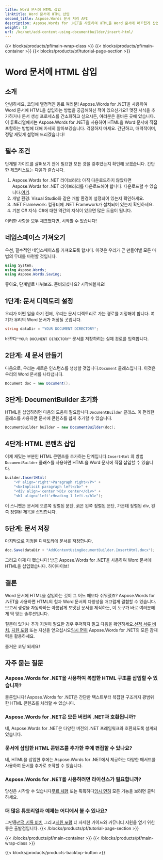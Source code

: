 ```yaml
---
title: Word 문서에 HTML 삽입
linktitle: Word 문서에 HTML 삽입
second_title: Aspose.Words 문서 처리 API
description: Aspose.Words for .NET을 사용하여 HTML을 Word 문서에 매끄럽게 삽입하는 방법을 자세하고 단계별 튜토리얼로 알아보세요. 개발자에게 완벽합니다.
weight: 10
url: /ko/net/add-content-using-documentbuilder/insert-html/
---
```


{{< blocks/products/pf/main-wrap-class >}}
{{< blocks/products/pf/main-container >}}
{{< blocks/products/pf/tutorial-page-section >}}

# Word 문서에 HTML 삽입

## 소개

안녕하세요, 코딩에 열정적인 동료 여러분! Aspose.Words for .NET을 사용하여 Word 문서에 HTML을 삽입하는 방법을 궁금해하신 적이 있으신가요? 멋진 서식을 추가하거나 문서 생성 프로세스를 간소화하고 싶으시든, 여러분은 올바른 곳에 있습니다. 이 튜토리얼에서는 Aspose.Words for .NET을 사용하여 HTML을 Word 문서에 직접 포함하는 방법에 대해 자세히 알아보겠습니다. 걱정하지 마세요. 간단하고, 매력적이며, 정말 재밌게 설명해 드리겠습니다!

## 필수 조건

단계별 가이드를 살펴보기 전에 필요한 모든 것을 갖추었는지 확인해 보겠습니다. 간단한 체크리스트는 다음과 같습니다.

1.  Aspose.Words for .NET 라이브러리: 아직 다운로드하지 않았다면 Aspose.Words for .NET 라이브러리를 다운로드해야 합니다. 다운로드할 수 있습니다.[여기](https://releases.aspose.com/words/net/).
2. 개발 환경: Visual Studio와 같은 개발 환경이 설정되어 있는지 확인하세요.
3. .NET Framework: 컴퓨터에 .NET Framework가 설치되어 있는지 확인하세요.
4. 기본 C# 지식: C#에 대한 약간의 지식이 있으면 많은 도움이 됩니다.

이러한 사항을 모두 체크했다면, 시작할 수 있습니다!

## 네임스페이스 가져오기

우선, 필수적인 네임스페이스를 가져오도록 합시다. 이것은 우리가 곧 만들어낼 모든 마법의 무대를 마련할 것입니다.

```csharp
using System;
using Aspose.Words;
using Aspose.Words.Saving;
```

좋아요, 단계별로 나눠보죠. 준비되셨나요? 시작해볼까요!

## 1단계: 문서 디렉토리 설정

우리가 어떤 일을 하기 전에, 우리는 문서 디렉토리로 가는 경로를 지정해야 합니다. 여기가 우리의 Word 문서가 저장될 곳입니다.

```csharp
string dataDir = "YOUR DOCUMENT DIRECTORY";
```

 바꾸다`"YOUR DOCUMENT DIRECTORY"` 문서를 저장하려는 실제 경로를 입력합니다.

## 2단계: 새 문서 만들기

 다음으로, 우리는 새로운 인스턴스를 생성할 것입니다.`Document` 클래스입니다. 이것은 우리의 Word 문서를 나타냅니다.

```csharp
Document doc = new Document();
```

## 3단계: DocumentBuilder 초기화

 HTML을 삽입하려면 다음의 도움이 필요합니다.`DocumentBuilder` 클래스. 이 편리한 클래스를 사용하면 문서에 콘텐츠를 쉽게 추가할 수 있습니다.

```csharp
DocumentBuilder builder = new DocumentBuilder(doc);
```

## 4단계: HTML 콘텐츠 삽입

 이제 재밌는 부분인 HTML 콘텐츠를 추가하는 단계입니다.`InsertHtml` 의 방법`DocumentBuilder` 클래스를 사용하면 HTML을 Word 문서에 직접 삽입할 수 있습니다.

```csharp
builder.InsertHtml(
    "<P align='right'>Paragraph right</P>" +
    "<b>Implicit paragraph left</b>" +
    "<div align='center'>Div center</div>" +
    "<h1 align='left'>Heading 1 left.</h1>");
```

이 스니펫은 문서에 오른쪽 정렬된 문단, 굵은 왼쪽 정렬된 문단, 가운데 정렬된 div, 왼쪽 정렬된 제목을 삽입합니다.

## 5단계: 문서 저장

마지막으로 지정된 디렉토리에 문서를 저장합니다.

```csharp
doc.Save(dataDir + "AddContentUsingDocumentBuilder.InsertHtml.docx");
```

그리고 이제 다 됐습니다! 방금 Aspose.Words for .NET을 사용하여 Word 문서에 HTML을 삽입했습니다. 하이파이브!

## 결론

Word 문서에 HTML을 삽입하는 것이 그 어느 때보다 쉬워졌죠? Aspose.Words for .NET을 사용하면 HTML의 힘과 Word 문서의 다양성을 매끄럽게 결합할 수 있습니다. 보고서 생성을 자동화하든 아름답게 포맷된 문서를 제작하든, 이 도구가 바로 여러분에게 딱 맞는 솔루션입니다.

 질문이 있거나 추가 지원이 필요한 경우 주저하지 말고 다음을 확인하세요.[선적 서류 비치](https://reference.aspose.com/words/net/), [지원 포럼](https://forum.aspose.com/c/words/8) 또는 자신을 얻으십시오[임시 면허](https://purchase.aspose.com/temporary-license/) Aspose.Words for .NET의 모든 잠재력을 활용하세요.

즐거운 코딩 되세요!

## 자주 묻는 질문

### Aspose.Words for .NET을 사용하여 복잡한 HTML 구조를 삽입할 수 있습니까?  
물론입니다! Aspose.Words for .NET은 간단한 텍스트부터 복잡한 구조까지 광범위한 HTML 콘텐츠를 처리할 수 있습니다.

### Aspose.Words for .NET은 모든 버전의 .NET과 호환됩니까?  
네, Aspose.Words for .NET은 다양한 버전의 .NET 프레임워크와 호환되도록 설계되었습니다.

### 문서에 삽입한 HTML 콘텐츠를 추가한 후에 편집할 수 있나요?  
네, HTML을 삽입한 후에는 Aspose.Words for .NET에서 제공하는 다양한 메서드를 사용하여 문서를 추가로 조작할 수 있습니다.

### Aspose.Words for .NET을 사용하려면 라이선스가 필요합니까?  
 당신은 시작할 수 있습니다[무료 체험](https://releases.aspose.com/) 또는 획득하다[임시 면허](https://purchase.aspose.com/temporary-license/) 모든 기능을 보려면 클릭하세요.

### 더 많은 튜토리얼과 예제는 어디에서 볼 수 있나요?  
 그만큼[선적 서류 비치](https://reference.aspose.com/words/net/) 그리고[지원 포럼](https://forum.aspose.com/c/words/8) 더 자세한 가이드와 커뮤니티 지원을 얻기 위한 좋은 출발점입니다.
{{< /blocks/products/pf/tutorial-page-section >}}

{{< /blocks/products/pf/main-container >}}
{{< /blocks/products/pf/main-wrap-class >}}

{{< blocks/products/products-backtop-button >}}
